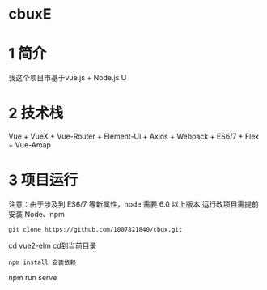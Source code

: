 # cbuxE
# 1 简介
我这个项目市基于vue.js + Node.js U
# 2 技术栈
Vue + VueX + Vue-Router + Element-Ui + Axios + Webpack + ES6/7 + Flex + Vue-Amap
# 3 项目运行
注意：由于涉及到 ES6/7 等新属性，node 需要 6.0 以上版本
运行改项目需提前安装 Node、npm </br>
```
git clone https://github.com/1007821840/cbux.git  
```
cd vue2-elm cd到当前目录 
```
npm install 安装依赖 
```
npm run serve
